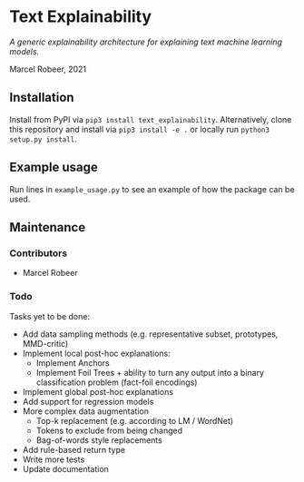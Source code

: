 # Text Explainability
_A generic explainability architecture for explaining text machine learning models._

Marcel Robeer, 2021

## Installation
Install from PyPI via `pip3 install text_explainability`. Alternatively, clone this repository and install via `pip3 install -e .` or locally run `python3 setup.py install`.

## Example usage
Run lines in `example_usage.py` to see an example of how the package can be used.

## Maintenance
### Contributors
- Marcel Robeer

### Todo
Tasks yet to be done:
- Add data sampling methods (e.g. representative subset, prototypes, MMD-critic)
- Implement local post-hoc explanations:
    - Implement Anchors
    - Implement Foil Trees + ability to turn any output into a binary classification problem (fact-foil encodings)
- Implement global post-hoc explanations
- Add support for regression models
- More complex data augmentation
    - Top-k replacement (e.g. according to LM / WordNet)
    - Tokens to exclude from being changed
    - Bag-of-words style replacements
- Add rule-based return type
- Write more tests
- Update documentation
